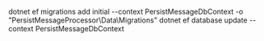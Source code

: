 ﻿dotnet ef migrations add initial --context PersistMessageDbContext -o "PersistMessageProcessor\Data\Migrations"
dotnet ef database update --context PersistMessageDbContext
